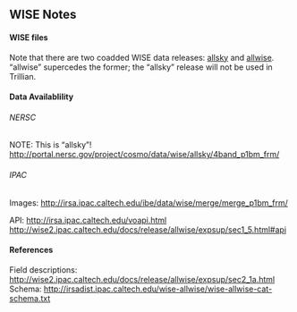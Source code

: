 ## WISE Notes

#### WISE files

Note that there are two coadded WISE data releases: [allsky](http://wise2.ipac.caltech.edu/docs/release/allsky/) and [allwise](http://wise2.ipac.caltech.edu/docs/release/allwise/). “allwise” supercedes the former; the “allsky” release will not be used in Trillian.

#### Data Availablility

###### NERSC

NOTE: This is “allsky”!
<http://portal.nersc.gov/project/cosmo/data/wise/allsky/4band_p1bm_frm/>

###### IPAC

Images:
<http://irsa.ipac.caltech.edu/ibe/data/wise/merge/merge_p1bm_frm/>

API:
<http://irsa.ipac.caltech.edu/voapi.html>
<http://wise2.ipac.caltech.edu/docs/release/allwise/expsup/sec1_5.html#api>

#### References

Field descriptions: <http://wise2.ipac.caltech.edu/docs/release/allwise/expsup/sec2_1a.html>  
Schema: <http://irsadist.ipac.caltech.edu/wise-allwise/wise-allwise-cat-schema.txt>  
